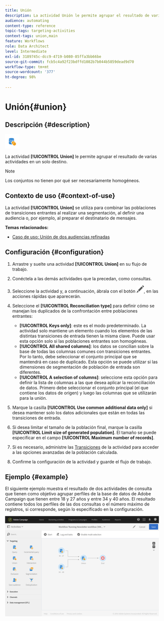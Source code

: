 ```yaml
---
title: Unión
description: La actividad Unión le permite agrupar el resultado de varias actividades en un solo destino.
audience: automating
content-type: reference
topic-tags: targeting-activities
context-tags: union,main
feature: Workflows
role: Data Architect
level: Intermediate
exl-id: 3189745c-dcc9-4719-b080-85ffa3bb66be
source-git-commit: fcb5c4a92f23bdffd1082b7b044b5859dead9d70
workflow-type: tm+mt
source-wordcount: '377'
ht-degree: 98%

---
```


# Unión{#union}

## Descripción {#description}

![](assets/union.png)

La actividad **[!UICONTROL Union]** le permite agrupar el resultado de varias actividades en un solo destino.

>[!NOTE]
>
>Los conjuntos no tienen por qué ser necesariamente homogéneos.

## Contexto de uso {#context-of-use}

La actividad **[!UICONTROL Union]** se utiliza para combinar las poblaciones de transiciones entrantes al realizar una segmentación, al definir una audiencia o, por ejemplo, al preparar el destinatario de mensajes.

**Temas relacionados:**

* [Caso de uso: Unión de dos audiencias refinadas](../../automating/using/union-on-two-refined-audiences.md)

## Configuración {#configuration}

1. Arrastre y suelte una actividad **[!UICONTROL Union]** en su flujo de trabajo.
1. Conéctela a las demás actividades que la precedan, como consultas.
1. Seleccione la actividad y, a continuación, ábrala con el botón ![](assets/edit_darkgrey-24px.png), en las acciones rápidas que aparecerán.
1. Seleccione el **[!UICONTROL Reconciliation type]** para definir cómo se manejan los duplicados de la confrontación entre poblaciones entrantes:

   * **[!UICONTROL Keys only]**: este es el modo predeterminado. La actividad solo mantiene un elemento cuando los elementos de las distintas transiciones de entrada tienen la misma clave. Puede usar esta opción solo si las poblaciones entrantes son homogéneas.
   * **[!UICONTROL All shared columns]**: los datos se concilian sobre la base de todas las columnas comunes con transiciones entrantes. Por lo tanto, debe seleccionar el conjunto principal que se mantendrá en caso de duplicado. Esta opción se puede utilizar si las dimensiones de segmentación de población de entrada son diferentes.
   * **[!UICONTROL A selection of columns]**: seleccione esta opción para definir la lista de columnas a las que desea aplicar la reconciliación de datos. Primero debe seleccionar el conjunto principal (el que contiene los datos de origen) y luego las columnas que se utilizarán para la unión.

1. Marque la casilla **[!UICONTROL Use common additional data only]** si desea mantener solo los datos adicionales que están en todas las transiciones de entrada.
1. Si desea limitar el tamaño de la población final, marque la casilla **[!UICONTROL Limit size of generated population]**. El tamaño se puede especificar en el campo **[!UICONTROL Maximum number of records]**.
1. Si es necesario, administre las [Transiciones](../../automating/using/activity-properties.md) de la actividad para acceder a las opciones avanzadas de la población calculada.
1. Confirme la configuración de la actividad y guarde el flujo de trabajo.

## Ejemplo {#example}

El siguiente ejemplo muestra el resultado de dos actividades de consulta que tienen como objetivo agrupar perfiles de la base de datos de Adobe Campaign que tienen entre 18 y 27 años y entre 34 y 40 años. El resultado contiene todos los perfiles de las dos consultas o el número máximo de registros, si corresponde, según lo especificado en la configuración.

![](assets/wkf_union_example.png)
